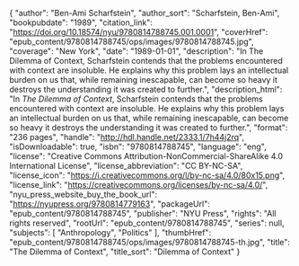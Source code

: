 {
  "author": "Ben-Ami Scharfstein",
  "author_sort": "Scharfstein, Ben-Ami",
  "bookpubdate": "1989",
  "citation_link": "https://doi.org/10.18574/nyu/9780814788745.001.0001",
  "coverHref": "epub_content/9780814788745/ops/images/9780814788745.jpg",
  "coverage": "New York",
  "date": "1989-01-01",
  "description": "In The Dilemma of Context, Scharfstein contends that the problems encountered with context are insoluble. He explains why this problem lays an intellectual burden on us that, while remaining inescapable, can become so heavy it destroys the understanding it was created to further.",
  "description_html": "In <i>The Dilemma of Context</i>, Scharfstein contends that the problems encountered with context are insoluble. He explains why this problem lays an intellectual burden on us that, while remaining inescapable, can become so heavy it destroys the understanding it was created to further.",
  "format": "236 pages",
  "handle": "http://hdl.handle.net/2333.1/7h44j2rq",
  "isDownloadable": true,
  "isbn": "9780814788745",
  "language": "eng",
  "license": "Creative Commons Attribution-NonCommercial-ShareAlike 4.0 International License",
  "license_abbreviation": "CC BY-NC-SA",
  "license_icon": "https://i.creativecommons.org/l/by-nc-sa/4.0/80x15.png",
  "license_link": "https://creativecommons.org/licenses/by-nc-sa/4.0/",
  "nyu_press_website_buy_the_book_url": "https://nyupress.org/9780814779163",
  "packageUrl": "epub_content/9780814788745",
  "publisher": "NYU Press",
  "rights": "All rights reserved",
  "rootUrl": "epub_content/9780814788745",
  "series": null,
  "subjects": [
    "Anthropology",
    "Politics"
  ],
  "thumbHref": "epub_content/9780814788745/ops/images/9780814788745-th.jpg",
  "title": "The Dilemma of Context",
  "title_sort": "Dilemma of Context"
}
